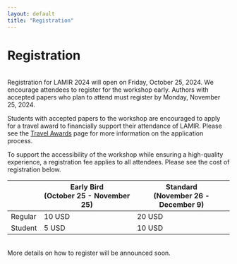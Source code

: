 ```yaml
---
layout: default
title: "Registration"
---
```


# Registration
<br>
Registration for LAMIR 2024 will open on Friday, October 25, 2024. We encourage attendees to register for the workshop early. Authors with accepted papers who plan to attend must register by Monday, November 25, 2024.

Students with accepted papers to the workshop are encouraged to apply for a travel award to financially support their attendance of LAMIR. Please see the [Travel Awards](../travel_awards) page for more information on the application process.

To support the accessibility of the workshop while ensuring a high-quality experience, a registration fee applies to all attendees. Please see the cost of registration below.


<table class="registration-table mb-0 mx-auto">
  <thead>
    <tr>
      <th scope="col" class="col-title text-left"></th>
      <th scope="col" class="col-title text-center">Early Bird<br>(October 25 - November 25)</th>
      <th scope="col" class="col-title text-center">Standard<br>(November 26 - December 9)</th>
    </tr>
  </thead>
  <tbody>
    <tr>
      <td scope="row" class="text-center">Regular</td>
      <td scope="row" class="text-center">10 USD</td>
      <td scope="row" class="text-center">20 USD</td>
    </tr>
    <tr>
      <td scope="row" class="text-center">Student</td>
      <td scope="row" class="text-center">5 USD</td>
      <td scope="row" class="text-center">10 USD</td>
    </tr>
  </tbody>
</table>

<br>
More details on how to register will be announced soon.
